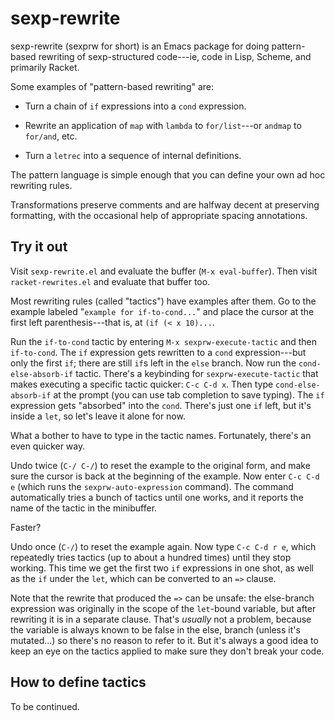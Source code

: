 # sexp-rewrite

sexp-rewrite (sexprw for short) is an Emacs package for doing
pattern-based rewriting of sexp-structured code---ie, code in Lisp,
Scheme, and primarily Racket.

Some examples of "pattern-based rewriting" are:

 - Turn a chain of `if` expressions into a `cond` expression.

 - Rewrite an application of `map` with `lambda` to `for/list`---or `andmap` to `for/and`, etc.

 - Turn a `letrec` into a sequence of internal definitions.

The pattern language is simple enough that you can define your own ad
hoc rewriting rules.

Transformations preserve comments and are halfway decent at preserving
formatting, with the occasional help of appropriate spacing
annotations.

## Try it out

Visit `sexp-rewrite.el` and evaluate the buffer (`M-x eval-buffer`).
Then visit `racket-rewrites.el` and evaluate that buffer too.

Most rewriting rules (called "tactics") have examples after them.
Go to the example labeled "`example for if-to-cond...`" and place the
cursor at the first left parenthesis---that is, at `(if (< x 10)...`.

Run the `if-to-cond` tactic by entering `M-x sexprw-execute-tactic`
and then `if-to-cond`.
The `if` expression gets rewritten to a `cond` expression---but only
the first `if`; there are still `if`s left in the `else` branch.
Now run the `cond-else-absorb-if` tactic. There's a keybinding for
`sexprw-execute-tactic` that makes executing a specific tactic
quicker: `C-c C-d x`. Then type `cond-else-absorb-if` at the prompt
(you can use tab completion to save typing).
The `if` expression gets "absorbed" into the `cond`. There's just one
`if` left, but it's inside a `let`, so let's leave it alone for now.

What a bother to have to type in the tactic names. Fortunately,
there's an even quicker way.

Undo twice (`C-/ C-/`) to reset the example to the original form,
and make sure the cursor is back at the beginning of the example.
Now enter `C-c C-d e` (which runs the `sexprw-auto-expression`
command). The command automatically tries a bunch of tactics until one
works, and it reports the name of the tactic in the minibuffer.

Faster?

Undo once (`C-/`) to reset the example again.  Now type `C-c C-d r e`,
which repeatedly tries tactics (up to about a hundred times) until
they stop working. This time we get the first two `if` expressions in
one shot, as well as the `if` under the `let`, which can be converted
to an `=>` clause.

Note that the rewrite that produced the `=>` can be unsafe: the
else-branch expression was originally in the scope of the `let`-bound
variable, but after rewriting it is in a separate clause. That's
*usually* not a problem, because the variable is always known to be
false in the else, branch (unless it's mutated...) so there's no
reason to refer to it. But it's always a good idea to keep an eye on
the tactics applied to make sure they don't break your code.

## How to define tactics

To be continued.
